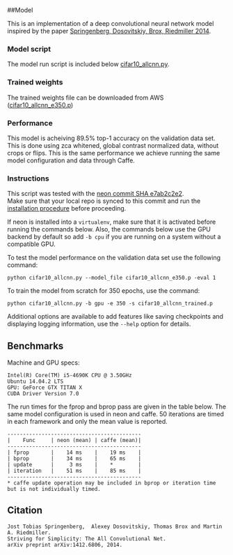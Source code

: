 ##Model

This is an implementation of a deep convolutional neural network model inspired by the paper 
[Springenberg, Dosovitskiy, Brox, Riedmiller 2014](http://arxiv.org/abs/1412.6806). 

### Model script
The model run script is included below [cifar10_allcnn.py](./cifar10_allcnn.py).

### Trained weights
The trained weights file can be downloaded from AWS 
([cifar10_allcnn_e350.p](https://s3-us-west-1.amazonaws.com/nervana-modelzoo/cifar10_allcnn/cifar10_allcnn_e350.p))

### Performance
This model is acheiving 89.5% top-1 accuracy on the validation data set.  This is done using zca whitened, 
global contrast normalized data, without crops or flips.  This is the same performance we achieve running the 
same model configuration and data through Caffe.  

### Instructions
This script was tested with the 
[neon commit SHA e7ab2c2e2](https://github.com/NervanaSystems/neon/commit/e7ab2c2e27f113a4d36d17ba8c79546faed7d916).  
Make sure that your local repo is synced to this commit and run the 
[installation procedure](http://neon.nervanasys.com/docs/latest/user_guide.html#installation) before proceeding.  


If neon is installed into a `virtualenv`, make sure that it is activated before running the commands below.  Also, the commands below use the GPU backend by default so add `-b cpu` if you are running on a system without a compatible GPU.


To test the model performance on the validation data set use the following command:
```
python cifar10_allcnn.py --model_file cifar10_allcnn_e350.p -eval 1
```

To train the model from scratch for 350 epochs, use the command:
```
python cifar10_allcnn.py -b gpu -e 350 -s cifar10_allcnn_trained.p
```

Additional options are available to add features like saving checkpoints and displaying logging information, 
use the `--help` option for details.


## Benchmarks

Machine and GPU specs:
```
Intel(R) Core(TM) i5-4690K CPU @ 3.50GHz
Ubuntu 14.04.2 LTS
GPU: GeForce GTX TITAN X
CUDA Driver Version 7.0
```

The run times for the fprop and bprop pass are given in the table below.  The same model configuration is used in neon and caffe.  50 iterations are timed in each framework and only the mean value is reported. 


```
-------------------------------------------
|    Func     | neon (mean) | caffe (mean)|
-------------------------------------------
| fprop       |    14 ms    |    19 ms    |
| bprop       |    34 ms    |    65 ms    |
| update      |     3 ms    |    *        | 
| iteration   |    51 ms    |    85 ms    |
-------------------------------------------
* caffe update operation may be included in bprop or iteration time but is not individually timed.
```


## Citation

```
Jost Tobias Springenberg,  Alexey Dosovitskiy, Thomas Brox and Martin A. Riedmiller. 
Striving for Simplicity: The All Convolutional Net. 
arXiv preprint arXiv:1412.6806, 2014.
```
